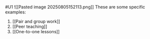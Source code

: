 #U1
![[Pasted image 20250805152113.png]]
These are some specific examples:
1. [[Pair and group work]]
2. [[Peer teaching]]
3. [[One-to-one lessons]]
